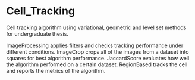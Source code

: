 # Cell_Tracking
Cell tracking algorithm using variational, geometric and level set methods for undergraduate thesis.

ImageProcessing applies filters and checks tracking performance under different conditions.
ImageCrop crops all of the images from a dataset into squares for best algorithm performance.
JaccardScore evaluates how well the algorithm performed on a certain dataset.
RegionBased tracks the cell and reports the metrics of the algorithm.
